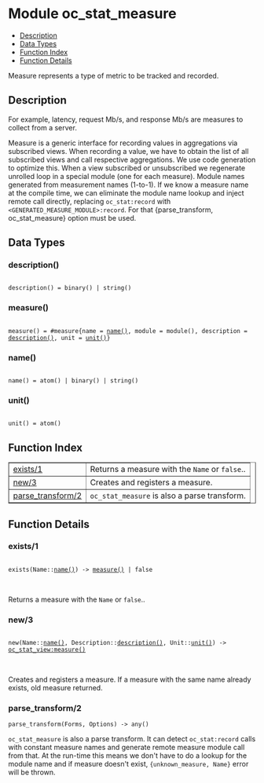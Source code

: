 

# Module oc_stat_measure #
* [Description](#description)
* [Data Types](#types)
* [Function Index](#index)
* [Function Details](#functions)

Measure represents a type of metric to be tracked and recorded.

<a name="description"></a>

## Description ##

For example, latency, request Mb/s, and response Mb/s are measures
to collect from a server.

Measure is a generic interface for recording values in aggregations
via subscribed views.
When recording a value, we have to obtain the list of all subscribed views
and call respective aggregations. We use code generation to optimize this.
When a view subscribed or unsubscribed we regenerate unrolled loop in a
special module (one for each measure). Module names generated from measurement
names (1-to-1). If we know a measure name at the compile time, we can eliminate
the module name lookup and inject remote call directly, replacing `oc_stat:record`
with `<GENERATED_MEASURE_MODULE>:record`.
For that {parse_transform, oc_stat_measure} option must be used.
<a name="types"></a>

## Data Types ##




### <a name="type-description">description()</a> ###


<pre><code>
description() = binary() | string()
</code></pre>




### <a name="type-measure">measure()</a> ###


<pre><code>
measure() = #measure{name = <a href="#type-name">name()</a>, module = module(), description = <a href="#type-description">description()</a>, unit = <a href="#type-unit">unit()</a>}
</code></pre>




### <a name="type-name">name()</a> ###


<pre><code>
name() = atom() | binary() | string()
</code></pre>




### <a name="type-unit">unit()</a> ###


<pre><code>
unit() = atom()
</code></pre>

<a name="index"></a>

## Function Index ##


<table width="100%" border="1" cellspacing="0" cellpadding="2" summary="function index"><tr><td valign="top"><a href="#exists-1">exists/1</a></td><td>
Returns a measure with the <code>Name</code> or <code>false</code>..</td></tr><tr><td valign="top"><a href="#new-3">new/3</a></td><td>
Creates and registers a measure.</td></tr><tr><td valign="top"><a href="#parse_transform-2">parse_transform/2</a></td><td>
<code>oc_stat_measure</code> is also a parse transform.</td></tr></table>


<a name="functions"></a>

## Function Details ##

<a name="exists-1"></a>

### exists/1 ###

<pre><code>
exists(Name::<a href="#type-name">name()</a>) -&gt; <a href="#type-measure">measure()</a> | false
</code></pre>
<br />

Returns a measure with the `Name` or `false`..

<a name="new-3"></a>

### new/3 ###

<pre><code>
new(Name::<a href="#type-name">name()</a>, Description::<a href="#type-description">description()</a>, Unit::<a href="#type-unit">unit()</a>) -&gt; <a href="oc_stat_view.md#type-measure">oc_stat_view:measure()</a>
</code></pre>
<br />

Creates and registers a measure. If a measure with the same name
already exists, old measure returned.

<a name="parse_transform-2"></a>

### parse_transform/2 ###

`parse_transform(Forms, Options) -> any()`

`oc_stat_measure` is also a parse transform. It can detect `oc_stat:record` calls
with constant measure names and generate remote measure module call from that.
At the run-time this means we don't have to do a lookup for the module name and
if measure doesn't exist, `{unknown_measure, Name}` error will be thrown.

